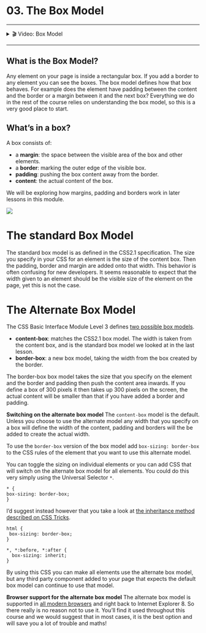 # 03. The Box Model

---

<details>
    <summary>🎬 Video: Box Model</summary><div class='video-container'>
        <iframe src="https://www.youtube.com/embed/0mR_ONZL3kU?rel=0" frameborder="0" allow="accelerometer; autoplay; encrypted-media; gyroscope; picture-in-picture" allowfullscreen rel='0'></iframe></div>
</details>

---

## What is the Box Model?

Any element on your page is inside a rectangular box. If you add a border to any element you can see the boxes. The box model defines how that box behaves. For example does the element have padding between the content and the border or a margin between it and the next box?
Everything we do in the rest of the course relies on understanding the box model, so this is a very good place to start.

## What’s in a box?

A box consists of:

- a **margin**: the space between the visible area of the box and other elements.
- a **border**: marking the outer edge of the visible box.
- **padding**: pushing the box content away from the border.
- **content**: the actual content of the box.

We will be exploring how margins, padding and borders work in later lessons in this module.

<img class='full_width' src='js_cur/pics/css_pics/box_model.svg'/>


# The standard Box Model

The standard box model is as defined in the CSS2.1 specification. The size you specify in your CSS for an element is the size of the content box. Then the padding, border and margin are added onto that width.
This behavior is often confusing for new developers. It seems reasonable to expect that the width given to an element should be the visible size of the element on the page, yet this is not the case.



# The Alternate Box Model

The CSS Basic Interface Module Level 3 defines [two possible box models](https://drafts.csswg.org/css-ui-3/#box-sizing).

- **content-box**: matches the CSS2.1 box model. The width is taken from the content box, and is the standard box model we looked at in the last lesson.
- **border-box**: a new box model, taking the width from the box created by the border.

The border-box box model takes the size that you specify on the element and the border and padding then push the content area inwards. If you define a box of 300 pixels it then takes up 300 pixels on the screen, the actual content will be smaller than that if you have added a border and padding.

**Switching on the alternate box model**
The `content-box` model is the default. Unless you choose to use the alternate model any width that you specify on a box will define the width of the content, padding and borders will the be added to create the actual width.

To use the `border-box` version of the box model add `box-sizing: border-box` to the CSS rules of the element that you want to use this alternate model. 

You can toggle the sizing on individual elements or you can add CSS that will switch on the alternate box model for all elements. You could do this very simply using the Universal Selector `*`.


    * { 
    box-sizing: border-box; 
    }

I’d suggest instead however that you take a look at [the inheritance method described on CSS Tricks](https://css-tricks.com/inheriting-box-sizing-probably-slightly-better-best-practice/). 

    html {
     box-sizing: border-box;
    }
    
    *, *:before, *:after {
      box-sizing: inherit;
    }

By using this CSS you can make all elements use the alternate box model, but any third party component added to your page that expects the default box model can continue to use that model.

**Browser support for the alternate box model**
The alternate box model is supported in [all modern browsers](http://caniuse.com/#feat=css3-boxsizing) and right back to Internet Explorer 8. So there really is no reason not to use it. You’ll find it used throughout this course and we would suggest that in most cases, it is the best option and will save you a lot of trouble and maths!

